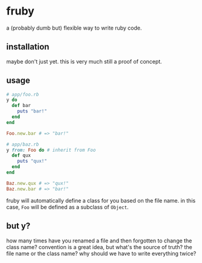 # fruby

a (probably dumb but) flexible way to write ruby code.

## installation

maybe don't just yet. this is very much still a proof of concept.

## usage

```ruby
# app/foo.rb
y do
  def bar
    puts "bar!"
  end
end

Foo.new.bar # => "bar!"

# app/baz.rb
y from: Foo do # inherit from Foo
  def qux
    puts "qux!"
  end
end

Baz.new.qux # => "qux!"
Baz.new.bar # => "bar!"
```

fruby will automatically define a class for you based on the file name. in this case, `Foo` will be defined as a subclass of `Object`.

## but y?

how many times have you renamed a file and then forgotten to change the class name? convention is a great idea, but what's the source of truth? the file name or the class name? why should we have to write everything twice?

